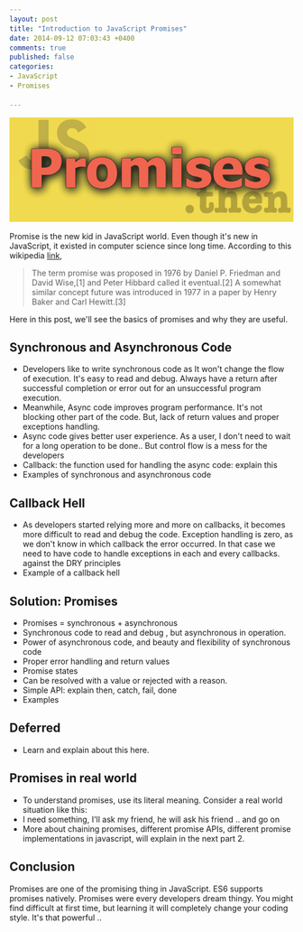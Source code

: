 ```yaml
---
layout: post
title: "Introduction to JavaScript Promises"
date: 2014-09-12 07:03:43 +0400
comments: true
published: false
categories: 
- JavaScript
- Promises

---
```

![](/images/promises.jpg)

Promise is the new kid in JavaScript world. Even though it's new in JavaScript, it existed in computer science since long time. According to this wikipedia [link](http://en.wikipedia.org/wiki/Futures_and_promises), 

>The term promise was proposed in 1976 by Daniel P. Friedman and David Wise,[1] and Peter Hibbard called it eventual.[2] A somewhat similar concept future was introduced in 1977 in a paper by Henry Baker and Carl Hewitt.[3]

Here in this post, we'll see the basics of promises and why they are useful.


## Synchronous and Asynchronous Code

- Developers like to write synchronous code as It won't change the flow of execution. It's easy to read and debug. Always have a return after successful completion or error out for an unsuccessful program execution.
- Meanwhile, Async code improves program performance. It's not blocking other part of the code. But, lack of return values and proper exceptions handling.
- Async code gives better user experience. As a user, I don't need to wait for a long operation to be done.. But control flow is a mess for the developers
- Callback: the function used for handling the async code: explain this
- Examples of synchronous and asynchronous code

## Callback Hell

- As developers started relying more and more on callbacks, it becomes more difficult to read and debug the code. Exception handling is zero, as we don't know in which callback the error occurred. In that case we need to have code to handle exceptions in each and every callbacks. against the DRY principles
- Example of a callback hell

## Solution: Promises

- Promises = synchronous +  asynchronous
- Synchronous code to read and debug , but asynchronous in operation.
- Power of asynchronous code, and beauty and flexibility of synchronous code
- Proper error handling and return values
- Promise states
- Can be resolved with a value or rejected with a reason.
- Simple API: explain then, catch, fail, done
- Examples

## Deferred

- Learn and explain about this here.

## Promises in real world

- To understand promises, use its literal meaning. Consider a real world situation like this:
- I need something, I'll ask my friend, he will ask his friend .. and go on
- More about chaining promises, different promise APIs, different promise implementations in javascript, will explain in the next part 2.

## Conclusion

Promises are one of the promising thing in JavaScript. ES6 supports promises natively. Promises were every developers dream thingy. You might find difficult at first time, but learning it will completely change your coding style. It's that powerful ..